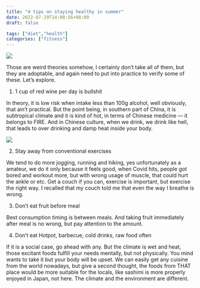 ```yaml
---
title: "4 tips on staying healthy in summer"
date: 2022-07-29T14:08:56+08:00
draft: false

tags: ["diet","health"]
categories: ["fitness"]
---
```


![](/img/chinesecold.png)

Those are weird theories somehow, I certainly don’t take all of them, but they are adoptable, and again need to put into practice to verify some of these. Let’s explore.

1. 1 cup of red wine per day is bullshit

In theory, it is low risk when intake less than 100g alcohol, well obviously, that ain’t practical. But the point being, in southern part of China, it is subtropical climate and it is kind of hot, in terms of Chinese medicine — it belongs to FIRE. And in Chinese culture, when we drink, we drink like hell, that leads to over drinking and damp heat inside your body.

![](/img/chineseearth.png)


2. Stay away from conventional exercises

We tend to do more jogging, running and hiking, yes unfortunately as a amateur, we do it only because it feels good, when Covid hits, people got bored and workout more, but with wrong usage of muscle, that could hurt the ankle or etc. Get a couch if you can, exercise is important, but exercise the right way. I recalled that my couch told me that even the way I breathe is wrong.

3. Don’t eat fruit before meal

Best consumption timing is between meals. And taking fruit immediately after meal is no wrong, but pay attention to the amount.

4. Don’t eat Hotpot, barbecue, cold drinks, raw food often

If it is a social case, go ahead with any. But the climate is wet and heat, those excitant foods fulfill your needs mentally, but not physically. You mind wants to take it but your body will be upset. We can easily get any cuisine from the world nowadays, but give a second thought, the foods from THAT place would be more suitable for the locals, like sashimi is more properly enjoyed in Japan, not here. The climate and the environment are different.